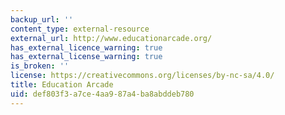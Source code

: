 ```yaml
---
backup_url: ''
content_type: external-resource
external_url: http://www.educationarcade.org/
has_external_licence_warning: true
has_external_license_warning: true
is_broken: ''
license: https://creativecommons.org/licenses/by-nc-sa/4.0/
title: Education Arcade
uid: def803f3-a7ce-4aa9-87a4-ba8abddeb780
---
```

